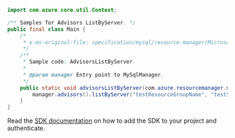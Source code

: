 ```java
import com.azure.core.util.Context;

/** Samples for Advisors ListByServer. */
public final class Main {
    /*
     * x-ms-original-file: specification/mysql/resource-manager/Microsoft.DBforMySQL/stable/2018-06-01/examples/AdvisorsListByServer.json
     */
    /**
     * Sample code: AdvisorsListByServer.
     *
     * @param manager Entry point to MySqlManager.
     */
    public static void advisorsListByServer(com.azure.resourcemanager.mysql.MySqlManager manager) {
        manager.advisors().listByServer("testResourceGroupName", "testServerName", Context.NONE);
    }
}
```

Read the [SDK documentation](https://github.com/Azure/azure-sdk-for-java/blob/azure-resourcemanager-mysql_1.0.2/sdk/mysql/azure-resourcemanager-mysql/README.md) on how to add the SDK to your project and authenticate.
